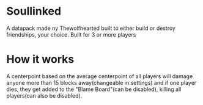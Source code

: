 # Soullinked
A datapack made ny Thewolfhearted built to either build or destroy friendships, your choice. Built for 3 or more players
# How it works
A centerpoint based on the average centerpoint of all players will damage anyone more than 15 blocks away(changeable in settings) and if one player dies, 
they get added to the "Blame Board"(can be disabled), killing all players(can also be disabled).
